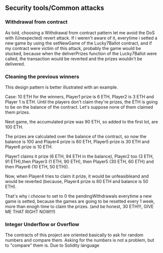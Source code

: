 ## Security tools/Common attacks
### Withdrawal from contract
As told, choosing a Withdrawal from contract pattern let me avoid the DoS with (Unexpected) revert attack. If i weren't aware of it, everytime  i setted a new game by using the setNewGame of the Lucky7Ballot contract, and if my contract were victim of this attack, probably the game would be stucked, because when the deliverPrizes function of the Lucky7Ballot were called, the transaction would be reverted and the prizes wouldn't be delivered. 

### Cleaning the previous winners
This design pattern is better illustrated with an example.

Case: 10 ETH for the winners, Player1 prize is 6 ETH, Player2 is 3 ETH and Player 1 is ETH.
Until the players don't claim they're prizes, the ETH is going to be on the balance of the contract. Let's suppose none of them claimed them prizes.

Next game, the accumulated prize was 90 ETH, so added to the first lot, are 100 ETH.

The prizes are calculated over the balance of the contract, so now the balance is 100 and Player4 prize is 60 ETH, Player5 prize is 30 ETH and Player6 prize is 10 ETH.

Player1 claims it prize (6 ETH, 94 ETH in the balance), Player2 too (3 ETH, 91 ETH),then Player3 (1 ETH, 90 ETH), then Player5 (30 ETH, 60 ETH) and then Player6 (10 ETH, 50 ETH)). 

Now, when Player4 tries to claim it prize, it would be unfeasibleand and would be reverted (because, Player4 prize is 60 ETH and balance is 50 ETH). 

That's why i choose to set to 0 the pendingWithdrawals everytime a new game is setted, because the games are going to be resetted every 1 week, more than enogh time to claim the prizes. (and be honest, 30 ETH!!!, GIVE ME THAT RIGHT NOW!!!)

### Integer Underflow or Overflow

The contracts of this project are oriented basically to ask for random numbers and compare them. Asking for the numbers is not a problem, but to "compare" them is. Due to Solidity language 